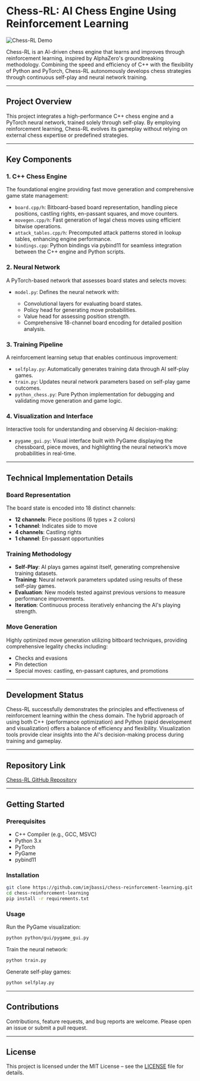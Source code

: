 # Chess-RL: AI Chess Engine Using Reinforcement Learning
![Chess-RL Demo](assets/chess_rl.gif)

Chess-RL is an AI-driven chess engine that learns and improves through reinforcement learning, inspired by AlphaZero's groundbreaking methodology. Combining the speed and efficiency of C++ with the flexibility of Python and PyTorch, Chess-RL autonomously develops chess strategies through continuous self-play and neural network training.

---

## Project Overview

This project integrates a high-performance C++ chess engine and a PyTorch neural network, trained solely through self-play. By employing reinforcement learning, Chess-RL evolves its gameplay without relying on external chess expertise or predefined strategies.

---

## Key Components

### 1. C++ Chess Engine

The foundational engine providing fast move generation and comprehensive game state management:

* `board.cpp/h`: Bitboard-based board representation, handling piece positions, castling rights, en-passant squares, and move counters.
* `movegen.cpp/h`: Fast generation of legal chess moves using efficient bitwise operations.
* `attack_tables.cpp/h`: Precomputed attack patterns stored in lookup tables, enhancing engine performance.
* `bindings.cpp`: Python bindings via pybind11 for seamless integration between the C++ engine and Python scripts.

### 2. Neural Network

A PyTorch-based network that assesses board states and selects moves:

* `model.py`: Defines the neural network with:

  * Convolutional layers for evaluating board states.
  * Policy head for generating move probabilities.
  * Value head for assessing position strength.
  * Comprehensive 18-channel board encoding for detailed position analysis.

### 3. Training Pipeline

A reinforcement learning setup that enables continuous improvement:

* `selfplay.py`: Automatically generates training data through AI self-play games.
* `train.py`: Updates neural network parameters based on self-play game outcomes.
* `python_chess.py`: Pure Python implementation for debugging and validating move generation and game logic.

### 4. Visualization and Interface

Interactive tools for understanding and observing AI decision-making:

* `pygame_gui.py`: Visual interface built with PyGame displaying the chessboard, piece moves, and highlighting the neural network’s move probabilities in real-time.

---

## Technical Implementation Details

### Board Representation

The board state is encoded into 18 distinct channels:

* **12 channels**: Piece positions (6 types × 2 colors)
* **1 channel**: Indicates side to move
* **4 channels**: Castling rights
* **1 channel**: En-passant opportunities

### Training Methodology

* **Self-Play**: AI plays games against itself, generating comprehensive training datasets.
* **Training**: Neural network parameters updated using results of these self-play games.
* **Evaluation**: New models tested against previous versions to measure performance improvements.
* **Iteration**: Continuous process iteratively enhancing the AI's playing strength.

### Move Generation

Highly optimized move generation utilizing bitboard techniques, providing comprehensive legality checks including:

* Checks and evasions
* Pin detection
* Special moves: castling, en-passant captures, and promotions

---

## Development Status

Chess-RL successfully demonstrates the principles and effectiveness of reinforcement learning within the chess domain. The hybrid approach of using both C++ (performance optimization) and Python (rapid development and visualization) offers a balance of efficiency and flexibility. Visualization tools provide clear insights into the AI's decision-making process during training and gameplay.

---

## Repository Link

[Chess-RL GitHub Repository](https://github.com/imjbassi/chess-reinforcement-learning)

---

## Getting Started

### Prerequisites

* C++ Compiler (e.g., GCC, MSVC)
* Python 3.x
* PyTorch
* PyGame
* pybind11

### Installation

```bash
git clone https://github.com/imjbassi/chess-reinforcement-learning.git
cd chess-reinforcement-learning
pip install -r requirements.txt
```

### Usage

Run the PyGame visualization:

```bash
python python/gui/pygame_gui.py
```

Train the neural network:

```bash
python train.py
```

Generate self-play games:

```bash
python selfplay.py
```

---

## Contributions

Contributions, feature requests, and bug reports are welcome. Please open an issue or submit a pull request.

---

## License

This project is licensed under the MIT License – see the [LICENSE](LICENSE) file for details.
